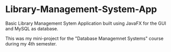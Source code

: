 # Library-Management-System-App
Basic Library Management Sytem Application built using JavaFX for the GUI and MySQL as database.

This was my mini-project for the "Database Managemnet Systems" course during my 4th semester.
